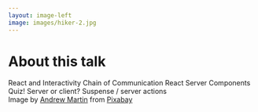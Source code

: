 ```yaml
---
layout: image-left
image: images/hiker-2.jpg
---
```


<div class="-mx-6">
    <h1 class=" pb-8">About this talk</h1>
    <v-clicks>
        <IconBullet icon="icons/blue/repeat.svg">
           React and Interactivity
        </IconBullet>
        <IconBullet icon="icons/blue/link.svg">
           Chain of Communication
        </IconBullet>
        <IconBullet icon="icons/blue/blocks.svg">
           React Server Components
        </IconBullet>
        <IconBullet icon="icons/blue/badge-check.svg">
           Quiz! Server or client?
        </IconBullet>
        <IconBullet icon="icons/blue/action.svg">
           Suspense / server actions
        </IconBullet>
    </v-clicks>
</div>

<Caption>Image by <a href="https://pixabay.com/users/aitoff-388338/?utm_source=link-attribution&utm_medium=referral&utm_campaign=image&utm_content=1984421">Andrew Martin</a> from <a href="https://pixabay.com//?utm_source=link-attribution&utm_medium=referral&utm_campaign=image&utm_content=1984421">Pixabay</a></Caption>
